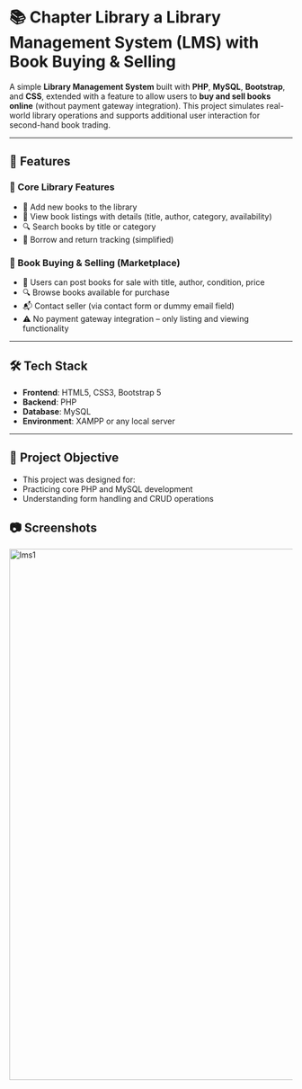 # 📚 Chapter Library a Library Management System (LMS) with Book Buying & Selling

A simple **Library Management System** built with **PHP**, **MySQL**, **Bootstrap**, and **CSS**, extended with a feature to allow users to **buy and sell books online** (without payment gateway integration). This project simulates real-world library operations and supports additional user interaction for second-hand book trading.

---

## 🚀 Features

### 📖 Core Library Features
- 📗 Add new books to the library
- 📘 View book listings with details (title, author, category, availability)
- 🔍 Search books by title or category
- 🧾 Borrow and return tracking (simplified)

### 💼 Book Buying & Selling (Marketplace)
- 🛒 Users can post books for sale with title, author, condition, price
- 🔍 Browse books available for purchase
- 📬 Contact seller (via contact form or dummy email field)
- ⚠️ No payment gateway integration – only listing and viewing functionality

---

## 🛠️ Tech Stack

- **Frontend**: HTML5, CSS3, Bootstrap 5
- **Backend**: PHP 
- **Database**: MySQL
- **Environment**: XAMPP or any local server

---

## 🎯 Project Objective

- This project was designed for:
- Practicing core PHP and MySQL development
- Understanding form handling and CRUD operations

## 📷 Screenshots
<img width="945" alt="lms1" src="https://github.com/user-attachments/assets/7504728d-cc7e-4d8b-9812-0a8f89866cac" />

